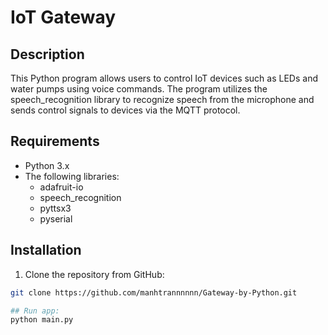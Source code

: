 # IoT Gateway

## Description
This Python program allows users to control IoT devices such as LEDs and water pumps using voice commands. The program utilizes the speech_recognition library to recognize speech from the microphone and sends control signals to devices via the MQTT protocol.

## Requirements
- Python 3.x
- The following libraries:
  - adafruit-io
  - speech_recognition
  - pyttsx3
  - pyserial 

## Installation
1. Clone the repository from GitHub:

```bash
git clone https://github.com/manhtrannnnnn/Gateway-by-Python.git

## Run app:
python main.py
